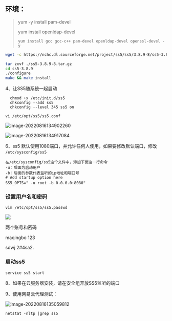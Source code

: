 ## 环境：

>  yum -y install pam-devel
>
>   yum install openldap-devel
>
>  `yum install gcc gcc-c++ pam-devel openldap-devel openssl-devel -y`







```bash
wget -c https://nchc.dl.sourceforge.net/project/ss5/ss5/3.8.9-8/ss5-3.8.9-8.tar.gz
```





```bash
tar zxvf ./ss5-3.8.9-8.tar.gz
cd ss5-3.8.9
./configure
make && make install
```

  4、让SS5随系统一起启动

```
  chmod +x /etc/init.d/ss5
  chkconfig --add ss5
  chkconfig --level 345 ss5 on
```





`vi /etc/opt/ss5/ss5.conf`

![image-20220816134902260](asset/sock5代理/pic/image-20220816134902260.png)



![image-20220816134917084](asset/sock5代理/pic/image-20220816134917084.png)





6、ss5 默认使用1080端口，并允许任何人使用，如果要修改默认端口，修改 `/etc/sysconfig/ss5　`

```
在/etc/sysconfig/ss5这个文件中，添加下面这一行命令
-u：后面为启动用户
-b：后面的参数代表监听的ip地址和端口号
# Add startup option here
SS5_OPTS=" -u root -b 0.0.0.0:8080"　　
```



### 设置用户名和密码 



`vim /etc/opt/ss5/ss5.passwd`



![](asset/sock5代理/pic/image-20220816135547365.png)

两个账号和密码 

maqingbo  123

sdwj 2#4sa2.




### 启动ss5

```
service ss5 start
```

8、如果在云服务器安装，请在安全组开放SS5监听的端口

9、使用网易云代理测试：

![image-20220816135059812](asset/sock5代理/pic/image-20220816135059812.png)

`netstat -nltp |grep ss5`